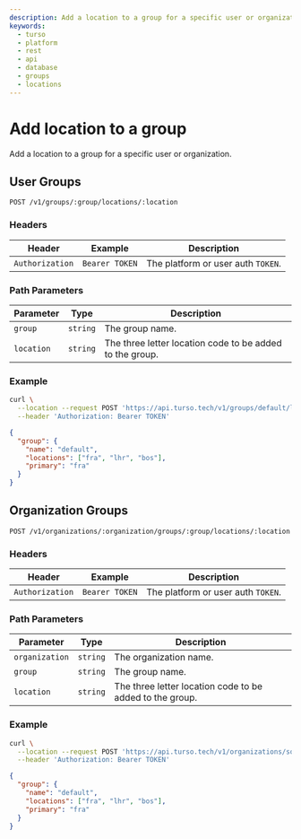 ```yaml
---
description: Add a location to a group for a specific user or organization.
keywords:
  - turso
  - platform
  - rest
  - api
  - database
  - groups
  - locations
---
```


# Add location to a group

Add a location to a group for a specific user or organization.

## User Groups

`POST /v1/groups/:group/locations/:location`

### Headers

| Header          | Example        | Description                        |
| --------------- | -------------- | ---------------------------------- |
| `Authorization` | `Bearer TOKEN` | The platform or user auth `TOKEN`. |

### Path Parameters

| Parameter  | Type     | Description                                              |
| ---------- | -------- | -------------------------------------------------------- |
| `group`    | `string` | The group name.                                          |
| `location` | `string` | The three letter location code to be added to the group. |

### Example

```bash
curl \
  --location --request POST 'https://api.turso.tech/v1/groups/default/locations/bos' \
  --header 'Authorization: Bearer TOKEN'
```

```json
{
  "group": {
    "name": "default",
    "locations": ["fra", "lhr", "bos"],
    "primary": "fra"
  }
}
```

## Organization Groups

`POST /v1/organizations/:organization/groups/:group/locations/:location`

### Headers

| Header          | Example        | Description                        |
| --------------- | -------------- | ---------------------------------- |
| `Authorization` | `Bearer TOKEN` | The platform or user auth `TOKEN`. |

### Path Parameters

| Parameter      | Type     | Description                                              |
| -------------- | -------- | -------------------------------------------------------- |
| `organization` | `string` | The organization name.                                   |
| `group`        | `string` | The group name.                                          |
| `location`     | `string` | The three letter location code to be added to the group. |

### Example

```bash
curl \
  --location --request POST 'https://api.turso.tech/v1/organizations/some_org/groups/default/locations/bos' \
  --header 'Authorization: Bearer TOKEN'
```

```json
{
  "group": {
    "name": "default",
    "locations": ["fra", "lhr", "bos"],
    "primary": "fra"
  }
}
```
